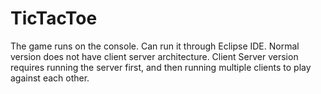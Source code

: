# TicTacToe

The game runs on the console. Can run it through Eclipse IDE.
Normal version does not have client server architecture.
Client Server version requires running the server first, and then running multiple clients to play against each other.
